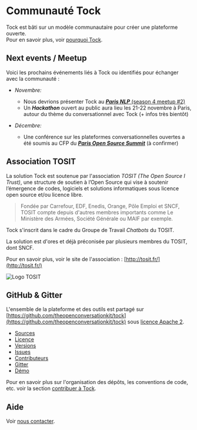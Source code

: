 # Communauté Tock

Tock est bâti sur un modèle communautaire pour créer une plateforme ouverte.<br/> Pour en savoir plus, voir [pourquoi Tock](pourquoi.md).

## Next events / Meetup

Voici les prochains événements liés à Tock ou identifiés pour échanger avec la communauté :

* _Novembre:_
    * Nous devrions présenter Tock au [***Paris NLP*** (season 4 meetup #2)](https://www.meetup.com/fr-FR/Paris-NLP/events/lkmbhqyzpbkc/)
    * Un ***Hackathon*** ouvert au public aura lieu les 21-22 novembre à Paris, autour du thème du conversationnel avec Tock (+ infos très bientôt)

* _Décembre:_
    * Une conférence sur les plateformes conversationnelles ouvertes a été soumis au CFP du 
[***Paris Open Source Summit***](https://www.opensourcesummit.paris/) (à confirmer)

## Association TOSIT

La solution Tock est soutenue par l'association _TOSIT (The Open Source I Trust)_,
 une structure de soutien à l’Open Source  qui vise à soutenir l’émergence de codes, logiciels et 
 solutions informatiques sous licence open source et/ou licence libre.

> Fondée par Carrefour, EDF, Enedis, Orange, Pôle Emploi et SNCF, TOSIT compte depuis d'autres membres 
> importants comme Le Ministère des Armées, Société Générale ou MAIF par exemple.

Tock s'inscrit dans le cadre du Groupe de Travail _Chatbots_ du TOSIT.

La solution est d'ores et déjà préconisée par plusieurs membres du TOSIT, dont SNCF.

Pour en savoir plus, voir le site de l'association : [http://tosit.fr/](http://tosit.fr/)

![Logo TOSIT](http://tosit.fr/resources/images/TOSIT_2.png)

## GitHub & Gitter

L'ensemble de la plateforme et des outils est partagé sur 
[https://github.com/theopenconversationkit/tock](https://github.com/theopenconversationkit/tock)
sous [licence Apache 2](https://github.com/theopenconversationkit/tock/blob/master/LICENSE).

* [Sources](https://github.com/theopenconversationkit/tock)
* [Licence](https://github.com/theopenconversationkit/tock/blob/master/LICENSE)
* [Versions](https://github.com/theopenconversationkit/tock/releases)
* [Issues](https://github.com/theopenconversationkit/tock/issues)
* [Contributeurs](https://github.com/theopenconversationkit/tock/graphs/contributors)
* [Gitter](https://gitter.im/tockchat/Lobby)
* [Démo](https://demo.tock.ai/) 


Pour en savoir plus sur l'organisation des dépôts, les conventions de code, etc. voir la section 
[contribuer à Tock](contribuer.md).

## Aide

Voir [nous contacter](contact.md).